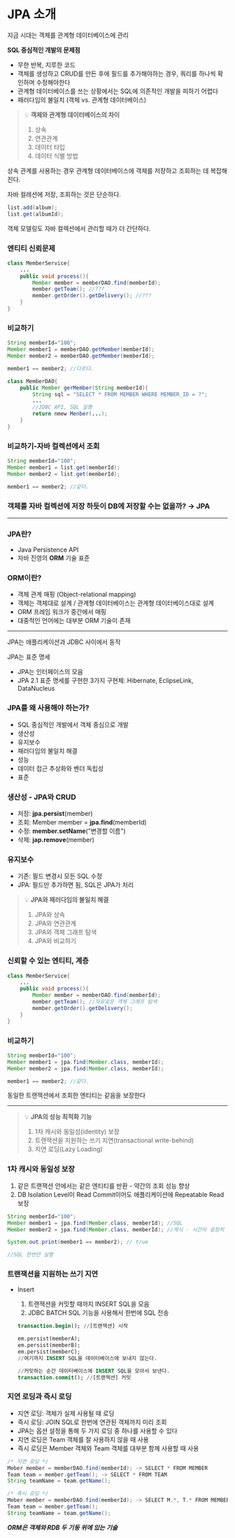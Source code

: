 # JPA 소개
지금 시대는 객체를 관계형 데이터베이스에 관리

**SQL 중심적인 개발의 문제점**

- 무한 반복, 지루한 코드
- 객체를 생성하고 CRUD를 만든 후에 필드를 추가해야하는 경우, 쿼리를 하나씩 확인하며 수정해야한다
- 관계형 데이터베이스를 쓰는 상황에서는 SQL에 의존적인 개발을 피하기 어렵다
- 패러다임의 불일치 (객체 vs. 관계형 데이터베이스)

> 💡 **객체와 관계형 데이터베이스의 차이**
> 
> 1. 상속
> 2. 연관관계 
> 3. 데이터 타입
> 4. 데이터 식별 방법
  

상속 관계를 사용하는 경우 관계형 데이터베이스에 객체를 저장하고 조회하는 데 복잡해진다.

자바 컬레션에 저장, 조회하는 것은 단순하다.

```java
list.add(album);
list.get(albumId);
```

객체 모델링도 자바 컬렉션에서 관리할 때가 더 간단하다.

### 엔티티 신뢰문제


```java
class MemberService{
	...
	public void process(){
		Member member = memberDAO.find(memberId);
		member.getTeam(); //???
		member.getOrder().getDelivery(); //???
	}
}
```

### 비교하기

```java
String memberId="100";
Member member1 = memberDAO.getMember(memberId);
Member member2 = memberDAO.getMember(memberId);

member1 == member2; //다르다.

class MemberDAO{
	public Member gerMember(String memberId){
		String sql = "SELECT * FROM MEMBER WHERE MEMBER_ID = ?";
		...
		//JDBC API, SQL 실행
		return nmew Menber(...);
	}
}
```

### 비교하기-자바 컬렉션에서 조회

```java
String memberId="100";
Member member1 = list.get(memberId);
Member member2 = list.get(memberId);

member1 == member2; //같다.
```

### 객체를 자바 컬렉션에 저장 하듯이 DB에 저장할 수는 없을까? → JPA

---

### JPA란?

- Java Persistence API
- 자바 진영의 **ORM** 기술 표준

### ORM이란?

- 객체 관계 매핑 (Object-relational mapping)
- 객체는 객체대로 설계 / 관계형 데이터베이스는 관계형 데이터베이스대로 설계
- ORM 프레임 워크가 중간에서 매핑
- 대중적인 언어에는 대부분 ORM 기술이 존재

---

JPA는 애플리케이션과 JDBC 사이에서 동작

JPA는 표준 명세

- JPA는 인터페이스의 모음
- JPA 2.1 표준 명세를 구현한 3가지 구현체: Hibernate, EclipseLink, DataNucleus

### JPA를 왜 사용해야 하는가?

- SQL 중심적인 개발에서 객체 중심으로 개발
- 생산성
- 유지보수
- 패러다임의 불일치 해결
- 성능
- 데이터 접근 추상화와 벤더 독립성
- 표준

### 생산성 - JPA와 CRUD

- 저장: **jpa.persist**(member)
- 조회: Member member = **jpa.find**(memberId)
- 수정: **member.setName**(”변경할 이름")
- 삭제: **jap.remove**(member)

### 유지보수

- 기존: 필드 변경시 모든 SQL 수정
- JPA: 필드만 추가하면 됨, SQL은 JPA가 처리


> 💡 **JPA와 패러다임의 불일치 해결**
> 
> 1. JPA와 상속
> 2. JPA와 연관관계
> 3. JPA와 객체 그래프 탐색
> 4. JPA와 비교하기


### 신뢰할 수 있는 엔티티, 계층

```java
class MemberService{
	...
	public void process(){
		Member member = memberDAO.find(memberId);
		member.getTeam(); //자유로운 객체 그래프 탐색
		member.getOrder().getDelivery();
	}
}
```

### 비교하기

```java
String memberId="100";
Member member1 = jpa.find(Member.class, memberId);
Member member2 = jpa.find(Member.class, memberId);

member1 == member2; //같다.
```

동일한 트랜잭션에서 조회한 엔티티는 같음을 보장한다

---

> 💡 **JPA의 성능 최적화 기능**
> 
> 1. 1차 캐시와 동일성(identity) 보장
> 2. 트랜잭션을 지원하는 쓰기 지연(transactional write-behind)
> 3. 지연 로딩(Lazy Loading)

### 1차 캐시와 동일성 보장

1. 같은 트랜잭션 안에서는 같은 엔티티를 반환 - 약간의 조회 성능 향상
2. DB Isolation Level이 Read Commit이어도 애플리케이션에 Repeatable Read 보장

```java
String memberId="100";
Member member1 = jpa.find(Member.class, memberId); //SQL
Member member2 = jpa.find(Member.class, memberId); //캐시 - 시간이 굉장히 짧다

System.out.print(member1 == member2); // true

//SQL 한번만 실행
```

### 트랜잭션을 지원하는 쓰기 지연

- Insert
    1. 트랜잭션을 커밋할 때까지 INSERT SQL을 모음
    2. JDBC BATCH SQL 기능을 사용해서 한번에 SQL 전송
    
    ```sql
    transaction.begin(); //[트랜잭션] 시작
    
    em.persist(memberA);
    em.persist(memberB);
    em.persist(memberC);
    //여기까지 INSERT SQL을 데이터베이스에 보내지 않는다.
    
    //커밋하는 순간 데이터베이스에 INSERT SQL을 모아서 보낸다.
    transaction.commit(); //[트랜잭션] 커밋
    ```
    

### 지연 로딩과 즉시 로딩

- 지연 로딩: 객체가 실제 사용될 때 로딩
- 즉시 로딩: JOIN SQL로 한번에 연관된 객체까지 미리 조회
- JPA는 옵션 설정을 통해 두 가지 로딩 중 하나를 사용할 수 있다
- 지연 로딩은 Team 객체를 잘 사용하지 않을 때 사용
- 즉시 로딩은 Member 객체와 Team 객체를 대부분 함께 사용할 때 사용

```java
/* 지연 로딩 */
Meber member = memberDAO.find(memberId); -> SELECT * FROM MEMBER
Team team = member.getTeam(); -> SELECT * FROM TEAM
String teamName = team.getName(); 
```

```java
/* 즉시 로딩 */
Meber member = memberDAO.find(memberId); -> SELECT M.*, T.* FROM MEMBER JOIN TEAM ...
Team team = member.getTeam();
String teamName = team.getName();
```

***ORM은 객체와 RDB 두 기둥 위에 있는 기술***
